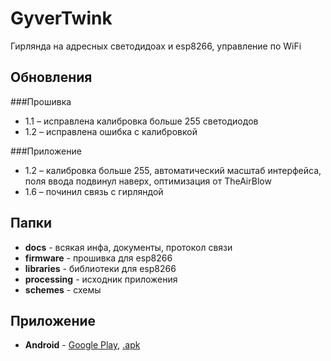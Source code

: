 # GyverTwink
Гирлянда на адресных светодидоах и esp8266, управление по WiFi

## Обновления
###Прошивка
- 1.1 – исправлена калибровка больше 255 светодиодов
- 1.2 – исправлена ошибка с калибровкой

###Приложение
- 1.2 – калибровка больше 255, автоматический масштаб интерфейса, поля ввода подвинул наверх, оптимизация от TheAirBlow
- 1.6 – починил связь с гирляндой

## Папки
- **docs** - всякая инфа, документы, протокол связи
- **firmware** - прошивка для esp8266
- **libraries** - библиотеки для esp8266
- **processing** - исходник приложения
- **schemes** - схемы

## Приложение
- **Android** - [Google Play](https://play.google.com/store/apps/details?id=ru.alexgyver.GyverTwink), [.apk](https://github.com/AlexGyver/GyverTwink/raw/main/Android/gyvertwink.apk)
